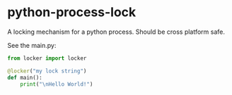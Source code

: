 # python-process-lock
A locking mechanism for a python process. Should be cross platform safe.


See the main.py:

```python
from locker import locker

@locker("my lock string")
def main():
    print("\nHello World!")
```
